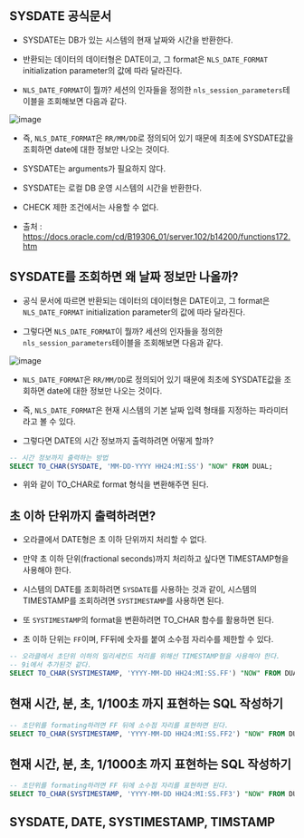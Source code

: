
## SYSDATE 공식문서

- SYSDATE는 DB가 있는 시스템의 현재 날짜와 시간을 반환한다.

- 반환되는 데이터의 데이터형은 DATE이고, 그 format은 `NLS_DATE_FORMAT` initialization parameter의 값에 따라 달라진다. 

- `NLS_DATE_FORMAT`이 뭘까? 세션의 인자들을 정의한 `nls_session_parameters`테이블을 조회해보면 다음과 같다.

![image](https://user-images.githubusercontent.com/77392444/115357801-f8e9d480-a1f7-11eb-803d-95bf4b0e1927.png)

- 즉, `NLS_DATE_FORMAT`은 `RR/MM/DD`로 정의되어 있기 때문에 최초에 SYSDATE값을 조회하면 date에 대한 정보만 나오는 것이다. 

- SYSDATE는 arguments가 필요하지 않다. 

- SYSDATE는 로컬 DB 운영 시스템의 시간을 반환한다.

- CHECK 제한 조건에서는 사용할 수 없다.

- 출처 : https://docs.oracle.com/cd/B19306_01/server.102/b14200/functions172.htm


## SYSDATE를 조회하면 왜 날짜 정보만 나올까?

- 공식 문서에 따르면 반환되는 데이터의 데이터형은 DATE이고, 그 format은 `NLS_DATE_FORMAT` initialization parameter의 값에 따라 달라진다. 

- 그렇다면 `NLS_DATE_FORMAT`이 뭘까? 세션의 인자들을 정의한 `nls_session_parameters`테이블을 조회해보면 다음과 같다.

![image](https://user-images.githubusercontent.com/77392444/115357801-f8e9d480-a1f7-11eb-803d-95bf4b0e1927.png)

- `NLS_DATE_FORMAT`은 `RR/MM/DD`로 정의되어 있기 때문에 최초에 SYSDATE값을 조회하면 date에 대한 정보만 나오는 것이다. 

- 즉, `NLS_DATE_FORMAT`은 현재 시스템의 기본 날짜 입력 형태를 지정하는 파라미터라고 볼 수 있다. 

- 그렇다면 DATE의 시간 정보까지 출력하려면 어떻게 할까?

```sql
-- 시간 정보까지 출력하는 방법
SELECT TO_CHAR(SYSDATE, 'MM-DD-YYYY HH24:MI:SS') "NOW" FROM DUAL;
```

- 위와 같이 TO_CHAR로 format 형식을 변환해주면 된다. 


## 초 이하 단위까지 출력하려면?

- 오라클에서 DATE형은 초 이하 단위까지 처리할 수 없다. 

- 만약 초 이하 단위(fractional seconds)까지 처리하고 싶다면 TIMESTAMP형을 사용해야 한다. 

- 시스템의 DATE를 조회하려면 `SYSDATE`를 사용하는 것과 같이, 시스템의 TIMESTAMP를 조회하려면 `SYSTIMESTAMP`를 사용하면 된다. 

- 또 `SYSTIMESTAMP`의 format을 변환하려면 TO_CHAR 함수를 활용하면 된다. 

- 초 이하 단위는 `FF`이며, FF뒤에 숫자를 붙여 소수점 자리수를 제한할 수 있다. 

```SQL
-- 오라클에서 초단위 이하의 밀리세컨드 처리를 위해선 TIMESTAMP형을 사용해야 한다.
-- 9i에서 추가된것 같다.
SELECT TO_CHAR(SYSTIMESTAMP, 'YYYY-MM-DD HH24:MI:SS.FF') "NOW" FROM DUAL;
```


## 현재 시간, 분, 초, 1/100초 까지 표현하는 SQL 작성하기

```SQL
-- 초단위를 formating하려면 FF 뒤에 소수점 자리를 표현하면 된다. 
SELECT TO_CHAR(SYSTIMESTAMP, 'YYYY-MM-DD HH24:MI:SS.FF2') "NOW" FROM DUAL;
```



## 현재 시간, 분, 초, 1/1000초 까지 표현하는 SQL 작성하기

```SQL
-- 초단위를 formating하려면 FF 뒤에 소수점 자리를 표현하면 된다. 
SELECT TO_CHAR(SYSTIMESTAMP, 'YYYY-MM-DD HH24:MI:SS.FF3') "NOW" FROM DUAL;
```

## SYSDATE, DATE, SYSTIMESTAMP, TIMSTAMP
